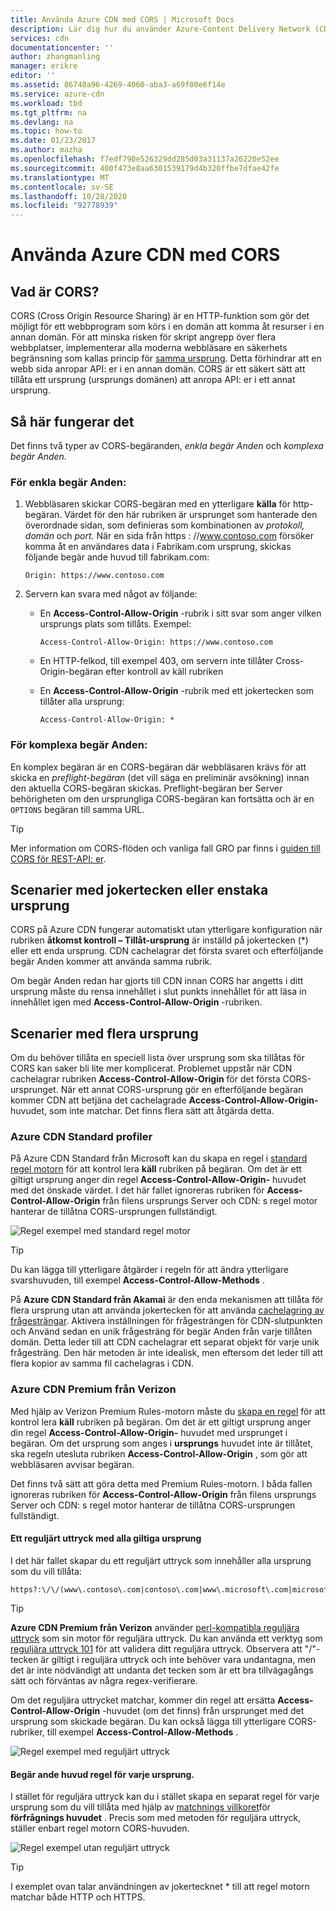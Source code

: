 ```yaml
---
title: Använda Azure CDN med CORS | Microsoft Docs
description: Lär dig hur du använder Azure-Content Delivery Network (CDN) till resurs delning mellan ursprung (CORS).
services: cdn
documentationcenter: ''
author: zhangmanling
manager: erikre
editor: ''
ms.assetid: 86740a96-4269-4060-aba3-a69f00e6f14e
ms.service: azure-cdn
ms.workload: tbd
ms.tgt_pltfrm: na
ms.devlang: na
ms.topic: how-to
ms.date: 01/23/2017
ms.author: mazha
ms.openlocfilehash: f7edf790e526329dd285d03a31137a26220e52ee
ms.sourcegitcommit: 400f473e8aa6301539179d4b320ffbe7dfae42fe
ms.translationtype: MT
ms.contentlocale: sv-SE
ms.lasthandoff: 10/28/2020
ms.locfileid: "92778939"
---
```

# <a name="using-azure-cdn-with-cors"></a>Använda Azure CDN med CORS
## <a name="what-is-cors"></a>Vad är CORS?
CORS (Cross Origin Resource Sharing) är en HTTP-funktion som gör det möjligt för ett webbprogram som körs i en domän att komma åt resurser i en annan domän. För att minska risken för skript angrepp över flera webbplatser, implementerar alla moderna webbläsare en säkerhets begränsning som kallas princip för [samma ursprung](https://www.w3.org/Security/wiki/Same_Origin_Policy).  Detta förhindrar att en webb sida anropar API: er i en annan domän.  CORS är ett säkert sätt att tillåta ett ursprung (ursprungs domänen) att anropa API: er i ett annat ursprung.

## <a name="how-it-works"></a>Så här fungerar det
Det finns två typer av CORS-begäranden, *enkla begär Anden* och *komplexa begär Anden.*

### <a name="for-simple-requests"></a>För enkla begär Anden:

1. Webbläsaren skickar CORS-begäran med en ytterligare **källa** för http-begäran. Värdet för den här rubriken är ursprunget som hanterade den överordnade sidan, som definieras som kombinationen av *protokoll,* *domän* och *port.*  När en sida från https \: //www.contoso.com försöker komma åt en användares data i Fabrikam.com ursprung, skickas följande begär ande huvud till fabrikam.com:

   `Origin: https://www.contoso.com`

2. Servern kan svara med något av följande:

   * En **Access-Control-Allow-Origin** -rubrik i sitt svar som anger vilken ursprungs plats som tillåts. Exempel:

     `Access-Control-Allow-Origin: https://www.contoso.com`

   * En HTTP-felkod, till exempel 403, om servern inte tillåter Cross-Origin-begäran efter kontroll av käll rubriken

   * En **Access-Control-Allow-Origin** -rubrik med ett jokertecken som tillåter alla ursprung:

     `Access-Control-Allow-Origin: *`

### <a name="for-complex-requests"></a>För komplexa begär Anden:

En komplex begäran är en CORS-begäran där webbläsaren krävs för att skicka en *preflight-begäran* (det vill säga en preliminär avsökning) innan den aktuella CORS-begäran skickas. Preflight-begäran ber Server behörigheten om den ursprungliga CORS-begäran kan fortsätta och är en `OPTIONS` begäran till samma URL.

> [!TIP]
> Mer information om CORS-flöden och vanliga fall GRO par finns i [guiden till CORS för REST-API: er](https://www.moesif.com/blog/technical/cors/Authoritative-Guide-to-CORS-Cross-Origin-Resource-Sharing-for-REST-APIs/).
>
>

## <a name="wildcard-or-single-origin-scenarios"></a>Scenarier med jokertecken eller enstaka ursprung
CORS på Azure CDN fungerar automatiskt utan ytterligare konfiguration när rubriken **åtkomst kontroll – Tillåt-ursprung** är inställd på jokertecken (*) eller ett enda ursprung.  CDN cachelagrar det första svaret och efterföljande begär Anden kommer att använda samma rubrik.

Om begär Anden redan har gjorts till CDN innan CORS har angetts i ditt ursprung måste du rensa innehållet i slut punkts innehållet för att läsa in innehållet igen med **Access-Control-Allow-Origin** -rubriken.

## <a name="multiple-origin-scenarios"></a>Scenarier med flera ursprung
Om du behöver tillåta en speciell lista över ursprung som ska tillåtas för CORS kan saker bli lite mer komplicerat. Problemet uppstår när CDN cachelagrar rubriken **Access-Control-Allow-Origin** för det första CORS-ursprunget.  När ett annat CORS-ursprung gör en efterföljande begäran kommer CDN att betjäna det cachelagrade **Access-Control-Allow-Origin-** huvudet, som inte matchar.  Det finns flera sätt att åtgärda detta.

### <a name="azure-cdn-standard-profiles"></a>Azure CDN Standard profiler
På Azure CDN Standard från Microsoft kan du skapa en regel i [standard regel motorn](cdn-standard-rules-engine-reference.md) för att kontrol lera **käll** rubriken på begäran. Om det är ett giltigt ursprung anger din regel **Access-Control-Allow-Origin-** huvudet med det önskade värdet. I det här fallet ignoreras rubriken för **Access-Control-Allow-Origin** från filens ursprungs Server och CDN: s regel motor hanterar de tillåtna CORS-ursprungen fullständigt.

![Regel exempel med standard regel motor](./media/cdn-cors/cdn-standard-cors.png)

> [!TIP]
> Du kan lägga till ytterligare åtgärder i regeln för att ändra ytterligare svarshuvuden, till exempel **Access-Control-Allow-Methods** .
> 

På **Azure CDN Standard från Akamai** är den enda mekanismen att tillåta för flera ursprung utan att använda jokertecken för att använda [cachelagring av frågesträngar](cdn-query-string.md). Aktivera inställningen för frågesträngen för CDN-slutpunkten och Använd sedan en unik frågesträng för begär Anden från varje tillåten domän. Detta leder till att CDN cachelagrar ett separat objekt för varje unik frågesträng. Den här metoden är inte idealisk, men eftersom det leder till att flera kopior av samma fil cachelagras i CDN.  

### <a name="azure-cdn-premium-from-verizon"></a>Azure CDN Premium från Verizon
Med hjälp av Verizon Premium Rules-motorn måste du [skapa en regel](./cdn-verizon-premium-rules-engine.md) för att kontrol lera **käll** rubriken på begäran.  Om det är ett giltigt ursprung anger din regel **Access-Control-Allow-Origin-** huvudet med ursprunget i begäran.  Om det ursprung som anges i **ursprungs** huvudet inte är tillåtet, ska regeln utesluta rubriken **Access-Control-Allow-Origin** , som gör att webbläsaren avvisar begäran. 

Det finns två sätt att göra detta med Premium Rules-motorn. I båda fallen ignoreras rubriken för **Access-Control-Allow-Origin** från filens ursprungs Server och CDN: s regel motor hanterar de tillåtna CORS-ursprungen fullständigt.

#### <a name="one-regular-expression-with-all-valid-origins"></a>Ett reguljärt uttryck med alla giltiga ursprung
I det här fallet skapar du ett reguljärt uttryck som innehåller alla ursprung som du vill tillåta: 

```http
https?:\/\/(www\.contoso\.com|contoso\.com|www\.microsoft\.com|microsoft.com\.com)$
```

> [!TIP]
> **Azure CDN Premium från Verizon** använder [perl-kompatibla reguljära uttryck](https://pcre.org/) som sin motor för reguljära uttryck.  Du kan använda ett verktyg som [reguljära uttryck 101](https://regex101.com/) för att validera ditt reguljära uttryck.  Observera att "/"-tecken är giltigt i reguljära uttryck och inte behöver vara undantagna, men det är inte nödvändigt att undanta det tecken som är ett bra tillvägagångs sätt och förväntas av några regex-verifierare.
> 
> 

Om det reguljära uttrycket matchar, kommer din regel att ersätta **Access-Control-Allow-Origin** -huvudet (om det finns) från ursprunget med det ursprung som skickade begäran.  Du kan också lägga till ytterligare CORS-rubriker, till exempel **Access-Control-Allow-Methods** .

![Regel exempel med reguljärt uttryck](./media/cdn-cors/cdn-cors-regex.png)

#### <a name="request-header-rule-for-each-origin"></a>Begär ande huvud regel för varje ursprung.
I stället för reguljära uttryck kan du i stället skapa en separat regel för varje ursprung som du vill tillåta med hjälp av [matchnings villkoret](/previous-versions/azure/mt757336(v=azure.100)#match-conditions)för **förfrågnings huvudet** . Precis som med metoden för reguljära uttryck, ställer enbart regel motorn CORS-huvuden. 

![Regel exempel utan reguljärt uttryck](./media/cdn-cors/cdn-cors-no-regex.png)

> [!TIP]
> I exemplet ovan talar användningen av jokertecknet * till att regel motorn matchar både HTTP och HTTPS.
> 
>
